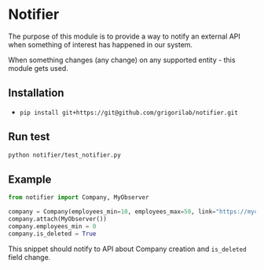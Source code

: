 # Notifier
The purpose of this module is to provide a way to notify an external API when something of interest has happened in our system.

When something changes (any change) on any supported entity - this module gets used.

## Installation
* ``pip install git+https://git@github.com/grigorilab/notifier.git``


## Run test
```bash
python notifier/test_notifier.py
```

## Example
```python
from notifier import Company, MyObserver

company = Company(employees_min=10, employees_max=50, link="https://mycompany.com", name="Awesome company")
company.attach(MyObserver())
company.employees_min = 0
company.is_deleted = True
```
This snippet should notify to API about Company creation and `is_deleted` field change.

